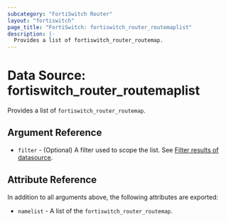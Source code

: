 ```yaml
---
subcategory: "FortiSwitch Router"
layout: "fortiswitch"
page_title: "FortiSwitch: fortiswitch_router_routemaplist"
description: |-
  Provides a list of fortiswitch_router_routemap.
---
```


# Data Source: fortiswitch_router_routemaplist
Provides a list of `fortiswitch_router_routemap`.

## Argument Reference

* `filter` - (Optional) A filter used to scope the list. See [Filter results of datasource](https://registry.terraform.io/providers/fortinetdev/fortiswitch/latest/docs/guides/fgt_filter).

## Attribute Reference

In addition to all arguments above, the following attributes are exported:

* `namelist` -  A list of the `fortiswitch_router_routemap`.
